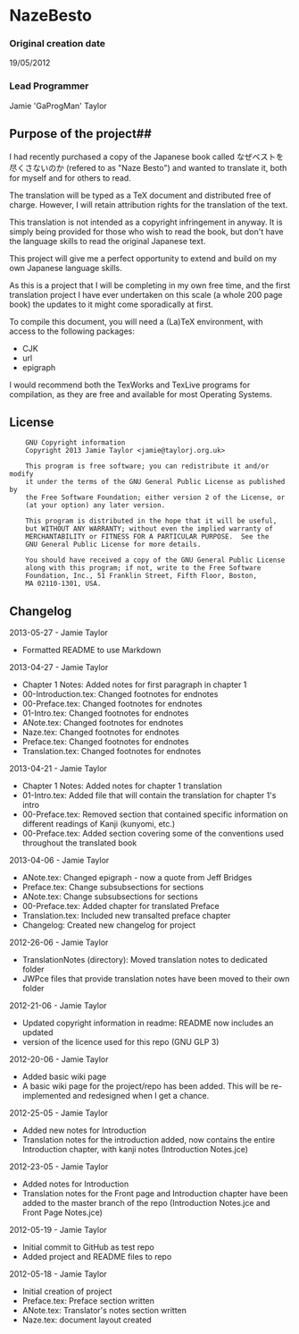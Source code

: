 # NazeBesto #

### Original creation date ###
19/05/2012

### Lead Programmer ###
Jamie 'GaProgMan' Taylor

## Purpose of the project##
  I had recently purchased a copy of the Japanese book called なぜベストを尽くさないのか (refered to as "Naze Besto") and wanted to translate it, both for myself and for others to read.

  The translation will be typed as a TeX document and distributed free of charge. However, I will retain attribution rights for the translation of the text.

  This translation is not intended as a copyright infringement in anyway. It is simply being provided for those who wish to read the book, but don't have the language skills to read the original Japanese text.

  This project will give me a perfect opportunity to extend and build on my own Japanese language skills.

  As this is a project that I will be completing in my own free time, and the first translation project I have ever undertaken on this scale (a whole 200 page book) the updates to it might come sporadically at first.

  To compile this document, you will need a (La)TeX environment, with access to the following packages:
- CJK
- url
- epigraph

I would recommend both the TexWorks and TexLive programs for compilation, as they are free and available for most Operating Systems.

## License ##

		GNU Copyright information
		Copyright 2013 Jamie Taylor <jamie@taylorj.org.uk>

		This program is free software; you can redistribute it and/or modify
		it under the terms of the GNU General Public License as published by
		the Free Software Foundation; either version 2 of the License, or
		(at your option) any later version.

		This program is distributed in the hope that it will be useful,
		but WITHOUT ANY WARRANTY; without even the implied warranty of
		MERCHANTABILITY or FITNESS FOR A PARTICULAR PURPOSE.  See the
		GNU General Public License for more details.

		You should have received a copy of the GNU General Public License
		along with this program; if not, write to the Free Software
		Foundation, Inc., 51 Franklin Street, Fifth Floor, Boston,
		MA 02110-1301, USA.

## Changelog ##

2013-05-27 - Jamie Taylor
- Formatted README to use Markdown

2013-04-27 - Jamie Taylor
- Chapter 1 Notes: Added notes for first paragraph in chapter 1
- 00-Introduction.tex: Changed footnotes for endnotes
- 00-Preface.tex: Changed footnotes for endnotes
- 01-Intro.tex: Changed footnotes for endnotes
- ANote.tex: Changed footnotes for endnotes
- Naze.tex: Changed footnotes for endnotes
- Preface.tex: Changed footnotes for endnotes
- Translation.tex: Changed footnotes for endnotes

2013-04-21 - Jamie Taylor
- Chapter 1 Notes: Added notes for chapter 1 translation
- 01-Intro.tex: Added file that will contain the translation for chapter 1's intro
- 00-Preface.tex: Removed section that contained specific information on different readings of Kanji (kunyomi, etc.)
- 00-Preface.tex: Added section covering some of the conventions used throughout the translated book

2013-04-06 - Jamie Taylor
- ANote.tex: Changed epigraph - now a quote from Jeff Bridges
- Preface.tex: Change subsubsections for sections
- ANote.tex: Change subsubsections for sections
- 00-Preface.tex: Added chapter for translated Preface
- Translation.tex: Included new transalted preface chapter
- Changelog: Created new changelog for project

2012-26-06 - Jamie Taylor
- TranslationNotes (directory): Moved translation notes to dedicated folder
- JWPce files that provide translation notes have been moved to their own folder

2012-21-06 - Jamie Taylor
- Updated copyright information in readme: README now includes an updated
- version of the licence used for this repo (GNU GLP 3)

2012-20-06 - Jamie Taylor
- Added basic wiki page
- A basic wiki page for the project/repo has been added. This will be re-implemented and redesigned when I get a chance.

2012-25-05 - Jamie Taylor
- Added new notes for Introduction
- Translation notes for the introduction added, now contains the entire Introduction chapter, with kanji notes (Introduction Notes.jce)

2012-23-05 - Jamie Taylor
- Added notes for Introduction
- Translation notes for the Front page and Introduction chapter have been added to the master branch of the repo (Introduction Notes.jce and Front Page Notes.jce)

2012-05-19 - Jamie Taylor
- Initial commit to GitHub as test repo
- Added project and README files to repo

2012-05-18 - Jamie Taylor
- Initial creation of project
- Preface.tex: Preface section written 
- ANote.tex: Translator's notes section written
- Naze.tex: document layout created
